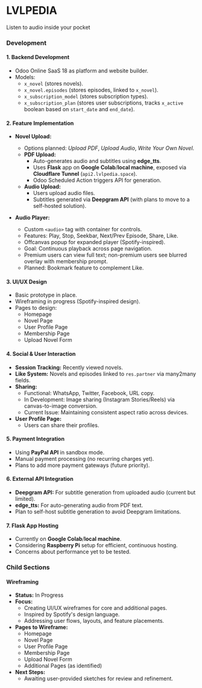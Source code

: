 # LVLPEDIA
Listen to audio inside your pocket


### Development

#### 1. Backend Development
- Odoo Online SaaS 18 as platform and website builder.
- Models:
  - `x_novel` (stores novels).
  - `x_novel.episodes` (stores episodes, linked to `x_novel`).
  - `x_subscription_model` (stores subscription types).
  - `x_subscription_plan` (stores user subscriptions, tracks `x_active` boolean based on `start_date` and `end_date`).

#### 2. Feature Implementation
- **Novel Upload:**
  - Options planned: *Upload PDF*, *Upload Audio*, *Write Your Own Novel*.
  - **PDF Upload:**
    - Auto-generates audio and subtitles using **edge_tts**.
    - Uses **Flask** app on **Google Colab**/**local machine**, exposed via **Cloudflare Tunnel** (`api2.lvlpedia.space`).
    - Odoo Scheduled Action triggers API for generation.
  - **Audio Upload:**
    - Users upload audio files.
    - Subtitles generated via **Deepgram API** (with plans to move to a self-hosted solution).

- **Audio Player:**
  - Custom `<audio>` tag with container for controls.
  - Features: Play, Stop, Seekbar, Next/Prev Episode, Share, Like.
  - Offcanvas popup for expanded player (Spotify-inspired).
  - Goal: Continuous playback across page navigation.
  - Premium users can view full text; non-premium users see blurred overlay with membership prompt.
  - Planned: Bookmark feature to complement Like.

#### 3. UI/UX Design
- Basic prototype in place.
- Wireframing in progress (Spotify-inspired design).
- Pages to design:
  - Homepage
  - Novel Page
  - User Profile Page
  - Membership Page
  - Upload Novel Form

#### 4. Social & User Interaction
- **Session Tracking:** Recently viewed novels.
- **Like System:** Novels and episodes linked to `res.partner` via many2many fields.
- **Sharing:**
  - Functional: WhatsApp, Twitter, Facebook, URL copy.
  - In Development: Image sharing (Instagram Stories/Reels) via canvas-to-image conversion.
  - Current Issue: Maintaining consistent aspect ratio across devices.
- **User Profile Page:**
  - Users can share their profiles.

#### 5. Payment Integration
- Using **PayPal API** in sandbox mode.
- Manual payment processing (no recurring charges yet).
- Plans to add more payment gateways (future priority).

#### 6. External API Integration
- **Deepgram API:** For subtitle generation from uploaded audio (current but limited).
- **edge_tts:** For auto-generating audio from PDF text.
- Plan to self-host subtitle generation to avoid Deepgram limitations.

#### 7. Flask App Hosting
- Currently on **Google Colab**/**local machine**.
- Considering **Raspberry Pi** setup for efficient, continuous hosting.
- Concerns about performance yet to be tested.

### Child Sections

#### Wireframing
- **Status:** In Progress
- **Focus:**
  - Creating UI/UX wireframes for core and additional pages.
  - Inspired by Spotify's design language.
  - Addressing user flows, layouts, and feature placements.
- **Pages to Wireframe:**
  - Homepage
  - Novel Page
  - User Profile Page
  - Membership Page
  - Upload Novel Form
  - Additional Pages (as identified)
- **Next Steps:**
  - Awaiting user-provided sketches for review and refinement.

